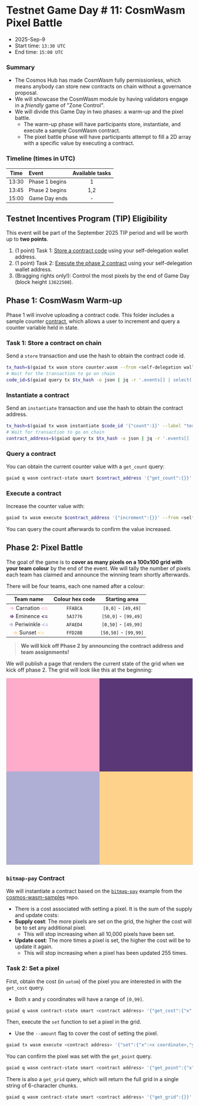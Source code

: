 # Testnet Game Day # 11: CosmWasm Pixel Battle

* 2025-Sep-9
* Start time: `13:30 UTC`
* End time: `15:00 UTC`

### Summary

* The Cosmos Hub has made CosmWasm fully permissionless, which means anybody can store new contracts on chain without a governance proposal.
* We will showcase the CosmWasm module by having validators engage in a _friendly_ game of "Zone Control".
* We will divide this Game Day in two phases: a warm-up and the pixel battle.
  * The warm-up phase will have participants store, instantiate, and execute a sample CosmWasm contract.
  * The pixel battle phase will have participants attempt to fill a 2D array with a specific value by executing a contract.


### Timeline (times in UTC)

| Time  | Event          | Available tasks |
| :---: | :------------- | :-------------: |
| 13:30 | Phase 1 begins |        1        |
| 13:45 | Phase 2 begins |       1,2       |
| 15:00 | Game Day ends  |        -        |


## Testnet Incentives Program (TIP) Eligibility

This event will be part of the September 2025 TIP period and will be worth up to **two points**.

1. (1 point) Task 1: [Store a contract code](#task-1-store-a-contract-on-chain) using your self-delegation wallet address.
2. (1 point) Task 2: [Execute the phase 2 contract](#task-2-set-a-pixel) using your self-delegation wallet address.
3. (Bragging rights only!): Control the most pixels by the end of Game Day (block height `13622500`).

## Phase 1: CosmWasm Warm-up

Phase 1 will involve uploading a contract code. This folder includes a sample counter [contract](counter.wasm), which allows a user to increment and query a counter variable held in state.

### Task 1: Store a contract on chain

Send a `store` transaction and use the hash to obtain the contract code id.
```bash
tx_hash=$(gaiad tx wasm store counter.wasm --from <self-delegation wallet> --gas auto --gas-adjustment 3 --gas-prices 0.005uatom -o json -y | jq -r '.txhash')
# Wait for the transaction to go on chain
code_id=$(gaiad query tx $tx_hash -o json | jq -r '.events[] | select(.type=="store_code").attributes[] | select(.key=="code_id").value')
```

### Instantiate a contract

Send an `instantiate` transaction and use the hash to obtain the contract address.
```bash
tx_hash=$(gaiad tx wasm instantiate $code_id '{"count":1}' --label "test-counter" --no-admin --from <self-delegation wallet> --gas auto --gas-adjustment 3 --gas-prices 0.005uatom -o json -y | jq -r '.txhash')
# Wait for transaction to go on chain
contract_address=$(gaiad query tx $tx_hash -o json | jq -r '.events[] | select(.type=="instantiate").attributes[] | select(.key=="_contract_address").value')
```

### Query a contract

You can obtain the current counter value with a `get_count` query:
```bash
gaiad q wasm contract-state smart $contract_address '{"get_count":{}}' -o json  | jq -r '.data.count'
```

### Execute a contract

Increase the counter value with:
```bash
gaiad tx wasm execute $contract_address '{"increment":{}}' --from <self-delegation wallet> --gas auto --gas-adjustment 3 --gas-prices 0.005uatom -y
```
You can query the count afterwards to confirm the value increased.

## Phase 2: Pixel Battle

The goal of the game is to **cover as many pixels on a 100x100 grid with your team colour** by the end of the event. We will tally the number of pixels each team has claimed and announce the winning team shortly afterwards.

There will be four teams, each one named after a colour:

|                                                         Team name                                                          | Colour hex code |     Starting area     |
| :------------------------------------------------------------------------------------------------------------------------: | :-------------: | :-------------------: |
| <span style="color:#FFABCA; font-weight:bold">=></span> Carnation <span style="color:#FFABCA; font-weight:bold"><=</span>  |    `FFABCA`     |  `[0,0]` - `[49,49]`  |
|  <span style="color:#5A3776; font-weight:bold">=></span> Eminence <span style="color:#5A3776; font-weight:bold"><=</span>  |    `5A3776`     | `[50,0]` - `[99,49]`  |
| <span style="color:#AFAED4; font-weight:bold">=></span> Periwinkle <span style="color:#AFAED4; font-weight:bold"><=</span> |    `AFAED4`     | `[0,50]` - `[49,99]`  |
|   <span style="color:#FFD28B; font-weight:bold">=></span> Sunset <span style="color:#FFD28B; font-weight:bold"><=</span>   |    `FFD28B`     | `[50,50]` - `[99,99]` |


> **We will kick off Phase 2 by announcing the contract address and team assignments!**

We will publish a page that renders the current state of the grid when we kick off phase 2. The grid will look like this at the beginning:

![Pixel Battle Starting State](battle-start.png)

### `bitmap-pay` Contract

We will instantiate a contract based on the [`bitmap-pay`](https://github.com/hyphacoop/cosmos-wasm-samples/tree/main/bitmap-pay) example from the [cosmos-wasm-samples](https://github.com/hyphacoop/cosmos-wasm-samples) repo.
* There is a cost associated with setting a pixel. It is the sum of the supply and update costs:
* **Supply cost**: The more pixels are set on the grid, the higher the cost will be to set any additional pixel.
  * This will stop increasing when all 10,000 pixels have been set.
* **Update cost**: The more times a pixel is set, the higher the cost will be to update it again.
  * This will stop increasing when a pixel has been updated 255 times.

### Task 2: Set a pixel

First, obtain the cost (in `uatom`) of the pixel you are interested in with the `get_cost` query.
* Both x and y coordinates will have a range of `[0,99]`.
```bash
gaiad q wasm contract-state smart <contract address> '{"get_cost":{"x":<x coordinate>,"y":<y coordinate>}}' -o json  | jq -r '.data.cost'
```

Then, execute the `set` function to set a pixel in the grid.
* Use the `--amount` flag to cover the cost of setting the pixel.
```bash
gaiad tx wasm execute <contract address> '{"set":{"x":<x coordinate>,"y":<y coordinate>,"z":"<your team colour hex code>"}}' --from <self-delegation wallet> --amount <cost>uatom --gas auto --gas-adjustment 3 --gas-prices $GAS_PRICE -y
```

You can confirm the pixel was set with the `get_point` query.
```bash
gaiad q wasm contract-state smart <contract address> '{"get_point":{"x":<x coordinate>,"y":<y coordinate>}}' -o json  | jq -r '.data'
```

There is also a `get_grid` query, which will return the full grid in a single string of 6-character chunks.
```bash
gaiad q wasm contract-state smart <contract address> '{"get_grid":{}}' -o json  | jq -r '.data.z_values'
```
